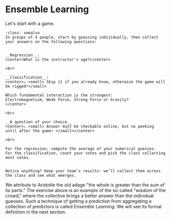 # Ensemble Learning

Let's start with a game.

```{admonition} Exercise
:class: seealso
In groups of 4 people, start by guessing individually, then collect your answers on the following questions:  


__Regression__:
<center>What is the instructor's age?</center>

<br>

__Classification__:
<center>⚠️ <small> Skip it if you already know, otherwise the game will be rigged!</small>  

Which fundamental interaction is the strongest:  
Electromagnetism, Weak Force, Strong Force or Gravity?  
</center>

<br>

__A question of your choice__
<center>⚠️ <small> Answer must be checkable online, but no peeking until after the game! </small></center>

<br>  

For the regression, compute the average of your numerical guesses.  
For the classification, count your votes and pick the class collecting most votes.  


Notice anything? Keep your team’s results: we’ll collect them across the class and see what emerges.  
```

We attribute to Aristotle the old adage "the whole is greater than the sum of its parts." The exercise above is an example of the so-called "wisdom of the crowd," where the collective brings a better answer than the individual guesses. Such a technique of getting a prediction from aggregating a collection of predictors is called _Ensemble Learning_. We will see its formal definition in the next section.